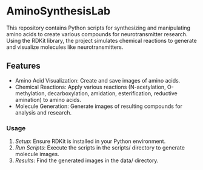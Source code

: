 # AminoSynthesisLab


This repository contains Python scripts for synthesizing and manipulating amino acids to create various compounds for neurotransmitter research. Using the RDKit library, the project simulates chemical reactions to generate and visualize molecules like neurotransmitters.

## Features

- Amino Acid Visualization: Create and save images of amino acids.
- Chemical Reactions: Apply various reactions (N-acetylation, O-methylation, decarboxylation, amidation, esterification, reductive amination) to amino acids.
- Molecule Generation: Generate images of resulting compounds for analysis and research.

### Usage

1. *Setup*: Ensure RDKit is installed in your Python environment.
2. *Run Scripts*: Execute the scripts in the scripts/ directory to generate molecule images.
3. *Results*: Find the generated images in the data/ directory.
